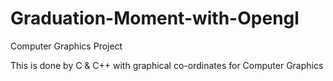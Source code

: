 # Graduation-Moment-with-Opengl
Computer Graphics Project

This is done by C & C++ with graphical co-ordinates for Computer Graphics 
